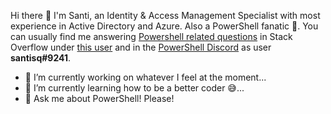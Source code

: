 Hi there 👋 I'm Santi, an Identity & Access Management Specialist with most experience in Active Directory and Azure. Also a PowerShell fanatic 🙈. You can usually find me answering [Powershell related questions](https://stackoverflow.com/questions/tagged/powershell) in Stack Overflow under [this user](https://stackoverflow.com/users/15339544/santiago-squarzon?tab=profile) and in the [PowerShell Discord](https://discord.com/invite/powershell) as user __santisq#9241__.

- 🔭 I’m currently working on whatever I feel at the moment...
- 🌱 I’m currently learning how to be a better coder 😅...
- 💬 Ask me about PowerShell! Please!
